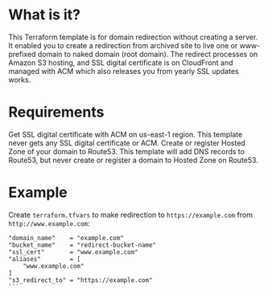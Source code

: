 # What is it?

This Terraform template is for domain redirection without creating a server. It enabled you to create a redirection from archived site to live one or www-prefixed domain to naked domain (root domain). The redirect processes on Amazon S3 hosting, and SSL digital certificate is on CloudFront and managed with ACM which also releases you from yearly SSL updates works.
 

# Requirements

Get SSL digital certificate with ACM on us-east-1 region. 
This template never gets any SSL digital certificate or ACM.
Create or register Hosted Zone of your domain to Route53.
This template will add DNS records to Route53, but never create or register a domain to Hosted Zone on Route53.
 

# Example

Create `terraform.tfvars` to make redirection to `https://example.com` from `http://www.example.com`: 

```
"domain_name"    = "example.com"
"bucket_name"    = "redirect-bucket-name"
"ssl_cert"       = "www.example.com"
"aliases"        = [
    "www.example.com"
]
"s3_redirect_to" = "https://example.com"
​```